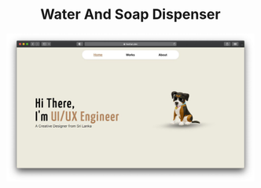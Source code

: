 <h1 align="center">Water And Soap Dispenser</h1>


<h3 align="center"Fully Automatic Water And Soap Dispenser</h3>


<img align="center" alt= "Heshan Tharindu kalubowila" src="https://raw.githubusercontent.com/heshant3/Portfolio-web/1af2eaff0a6af91525c2d395438a17c9730074f7/photo_2022-09-16_21-13-21.jpg"/>


